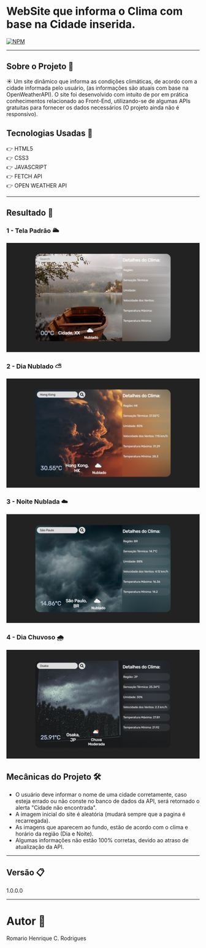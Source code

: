 # WebSite que informa o Clima com base na Cidade inserida.

[![NPM](https://img.shields.io/npm/l/react)](https://github.com/RomarioHenrique/Projeto_Clima/blob/main/LICENSE)
<hr>

## Sobre o Projeto :memo:
 
  :sunny:  Um site dinâmico que informa as condições climáticas, de acordo com a cidade informada pelo usuário, (as informações são atuais com base na OpenWeatherAPI). O site foi desenvolvido com intuito de por em prática conhecimentos relacionado ao Front-End, utilizando-se de algumas APIs gratuitas para fornecer os dados necessários (O projeto ainda não é responsivo).
 
## Tecnologias Usadas :rocket:

   👉 HTML5 <br>
   👉 CSS3 <br>
   👉 JAVASCRIPT <br>
   👉 FETCH API <br>
   👉 OPEN WEATHER API

<hr>

## Resultado :open_file_folder:

### 1 - Tela Padrão :sun_behind_large_cloud:

![Homepage image](https://github.com/RomarioHenrique/Projeto_Clima/blob/main/.github/default.png?raw=true)

### 2 - Dia Nublado :partly_sunny:

![Post](https://github.com/RomarioHenrique/Projeto_Clima/blob/main/.github/cloudyday.png?raw=true)

### 3 - Noite Nublada :cloud:

![Post ](https://github.com/RomarioHenrique/Projeto_Clima/blob/main/.github/cloudynight.png?raw=true)

### 4 - Dia Chuvoso :cloud_with_rain:

![Post](https://github.com/RomarioHenrique/Projeto_Clima/blob/main/.github/rain.png?raw=true)

 ## Mecânicas do Projeto :hammer_and_wrench:
 
  * O usuário deve informar o nome de uma cidade corretamente, caso esteja errado ou não conste no banco de dados da API, será retornado o alerta "Cidade não encontrada".
  * A imagem inicial do site é aleatória (mudará sempre que a pagina é recarregada).
  * As imagens que aparecem ao fundo, estão de acordo com o clima e horário da região (Dia e Noite).
  * Algumas informações não estão 100% corretas, devido ao atraso de atualização da API.
  
  <hr>

 ## Versão :clipboard:

  1.0.0.0

 <hr>
 
 # Autor :wave:
 
 Romario Henrique C. Rodrigues
  
